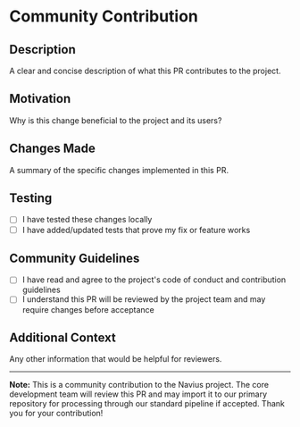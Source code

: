 # Community Contribution

## Description
A clear and concise description of what this PR contributes to the project.

## Motivation
Why is this change beneficial to the project and its users?

## Changes Made
A summary of the specific changes implemented in this PR.

## Testing
- [ ] I have tested these changes locally
- [ ] I have added/updated tests that prove my fix or feature works

## Community Guidelines
- [ ] I have read and agree to the project's code of conduct and contribution guidelines
- [ ] I understand this PR will be reviewed by the project team and may require changes before acceptance

## Additional Context
Any other information that would be helpful for reviewers.

---

**Note:** This is a community contribution to the Navius project. The core development team will review this PR and may import it to our primary repository for processing through our standard pipeline if accepted. Thank you for your contribution! 